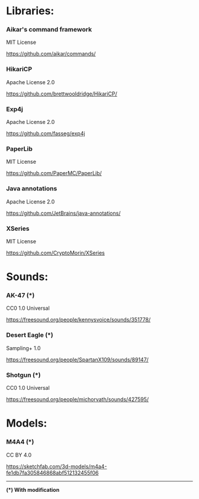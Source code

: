 # Libraries:
### Aikar's command framework

MIT License

https://github.com/aikar/commands/

### HikariCP 

Apache License 2.0

https://github.com/brettwooldridge/HikariCP/

### Exp4j

Apache License 2.0

https://github.com/fasseg/exp4j

### PaperLib

MIT License

https://github.com/PaperMC/PaperLib/

### Java annotations

Apache License 2.0

https://github.com/JetBrains/java-annotations/

### XSeries

MIT License

https://github.com/CryptoMorin/XSeries

# Sounds:
### AK-47 (*)

CC0 1.0 Universal

https://freesound.org/people/kennysvoice/sounds/351778/

### Desert Eagle (*)

Sampling+ 1.0

https://freesound.org/people/SpartanX109/sounds/89147/

### Shotgun (*)

CC0 1.0 Universal

https://freesound.org/people/michorvath/sounds/427595/

# Models:

### M4A4 (*)

CC BY 4.0

https://sketchfab.com/3d-models/m4a4-fe1db7fa305846868abf512132455f06

<hr>

**(\*) With modification**
